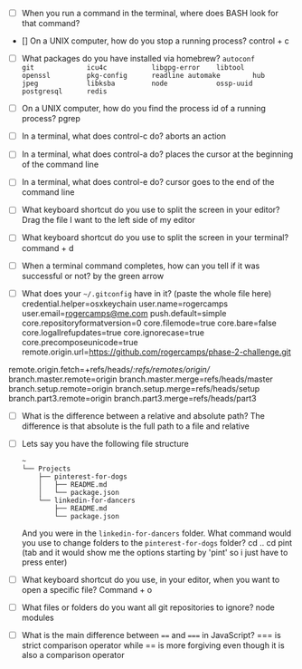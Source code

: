 - [ ] When you run a command in the terminal, where does BASH look for that command?
- [] On a UNIX computer, how do you stop a running process?
  control + c

- [ ] What packages do you have installed via homebrew?
  `autoconf        git             icu4c           libgpg-error    libtool         openssl         pkg-config      readline
automake        hub             jpeg            libksba         node            ossp-uuid       postgresql      redis`

- [ ] On a UNIX computer, how do you find the process id of a running process?
  pgrep
- [ ] In a terminal, what does control-c do?
  aborts an action

- [ ] In a terminal, what does control-a do?
  places the cursor at the beginning of the command line

- [ ] In a terminal, what does control-e do?
  cursor goes to the end of the command line

- [ ] What keyboard shortcut do you use to split the screen in your editor?
  Drag the file I want to the left side of my editor

- [ ] What keyboard shortcut do you use to split the screen in your terminal?
  command + d

- [ ] When a terminal command completes, how can you tell if it was successful or not?
  by the green arrow

- [ ] What does your `~/.gitconfig` have in it? (paste the whole file here)
credential.helper=osxkeychain
user.name=rogercamps
user.email=rogercamps@me.com
push.default=simple
core.repositoryformatversion=0
core.filemode=true
core.bare=false
core.logallrefupdates=true
core.ignorecase=true
core.precomposeunicode=true
remote.origin.url=https://github.com/rogercamps/phase-2-challenge.git

remote.origin.fetch=+refs/heads/*:refs/remotes/origin/*
branch.master.remote=origin
branch.master.merge=refs/heads/master
branch.setup.remote=origin
branch.setup.merge=refs/heads/setup
branch.part3.remote=origin
branch.part3.merge=refs/heads/part3

- [ ] What is the difference between a relative and absolute path?
  The difference is that absolute is the full path to a file and relative

- [ ] Lets say you have the following file structure

  ```
  ~
  └── Projects
      ├── pinterest-for-dogs
      │   ├── README.md
      │   └── package.json
      └── linkedin-for-dancers
          ├── README.md
          └── package.json
  ```

  And you were in the `linkedin-for-dancers` folder. What command would you use to change folders to the `pinterest-for-dogs` folder?
    cd ..
    cd pint (tab and it would show me the options starting by 'pint' so i just have to press enter)

- [ ] What keyboard shortcut do you use, in your editor, when you want to open a specific file?
  Command + o

- [ ] What files or folders do you want all git repositories to ignore?
  node modules

- [ ] What is the main difference between `==` and `===` in JavaScript?
  === is strict comparison operator while == is more forgiving even though it is also a comparison operator
